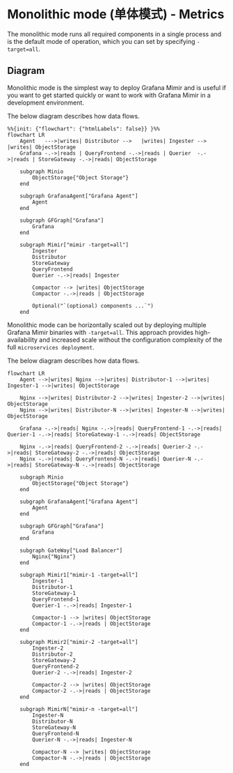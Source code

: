 # Monolithic mode (单体模式) - Metrics

The monolithic mode runs all required components in a single process and is the default mode of operation, which you can set by specifying `-target=all`.
## Diagram

Monolithic mode is the simplest way to deploy Grafana Mimir and is useful if you want to get started quickly or want to work with Grafana Mimir in a development environment.

The below diagram describes how data flows.

```mermaid
%%{init: {"flowchart": {"htmlLabels": false}} }%%
flowchart LR
    Agent   --->|writes| Distributor -->   |writes| Ingester --> |writes| ObjectStorage
    Grafana -.->|reads | QueryFrontend -.->|reads | Querier  -.->|reads | StoreGateway -.->|reads| ObjectStorage

    subgraph Minio
        ObjectStorage{"Object Storage"}
    end

    subgraph GrafanaAgent["Grafana Agent"]
        Agent
    end

    subgraph GFGraph["Grafana"]
        Grafana
    end

    subgraph Mimir["mimir -target=all"]
        Ingester
        Distributor
        StoreGateway
        QueryFrontend
        Querier -.->|reads| Ingester
        
        Compactor --> |writes| ObjectStorage
        Compactor -.->|reads | ObjectStorage
        
        Optional("`(optional) components ...`")
    end

```


Monolithic mode can be horizontally scaled out by deploying multiple Grafana Mimir binaries with `-target=all`. This approach provides high-availability and increased scale without the configuration complexity of the full `microservices deployment`.

The below diagram describes how data flows.


```mermaid
flowchart LR
    Agent -->|writes| Nginx -->|writes| Distributor-1 -->|writes| Ingester-1 -->|writes| ObjectStorage
    
    Nginx -->|writes| Distributor-2 -->|writes| Ingester-2 -->|writes| ObjectStorage
    Nginx -->|writes| Distributor-N -->|writes| Ingester-N -->|writes| ObjectStorage
    
    Grafana -.->|reads| Nginx -.->|reads| QueryFrontend-1 -.->|reads| Querier-1 -.->|reads| StoreGateway-1 -.->|reads| ObjectStorage
    
    Nginx -.->|reads| QueryFrontend-2 -.->|reads| Querier-2 -.->|reads| StoreGateway-2 -.->|reads| ObjectStorage
    Nginx -.->|reads| QueryFrontend-N -.->|reads| Querier-N -.->|reads| StoreGateway-N -.->|reads| ObjectStorage

    subgraph Minio
        ObjectStorage{"Object Storage"}
    end

    subgraph GrafanaAgent["Grafana Agent"]
        Agent
    end

    subgraph GFGraph["Grafana"]
        Grafana
    end

    subgraph GateWay["Load Balancer"]
        Nginx{"Nginx"}
    end

    subgraph Mimir1["mimir-1 -target=all"]
        Ingester-1
        Distributor-1
        StoreGateway-1
        QueryFrontend-1
        Querier-1 -.->|reads| Ingester-1
        
        Compactor-1 --> |writes| ObjectStorage
        Compactor-1 -.->|reads | ObjectStorage
    end

    subgraph Mimir2["mimir-2 -target=all"]
        Ingester-2
        Distributor-2
        StoreGateway-2
        QueryFrontend-2
        Querier-2 -.->|reads| Ingester-2
        
        Compactor-2 --> |writes| ObjectStorage
        Compactor-2 -.->|reads | ObjectStorage
    end

    subgraph MimirN["mimir-n -target=all"]
        Ingester-N
        Distributor-N
        StoreGateway-N
        QueryFrontend-N
        Querier-N -.->|reads| Ingester-N
        
        Compactor-N --> |writes| ObjectStorage
        Compactor-N -.->|reads | ObjectStorage
    end
```